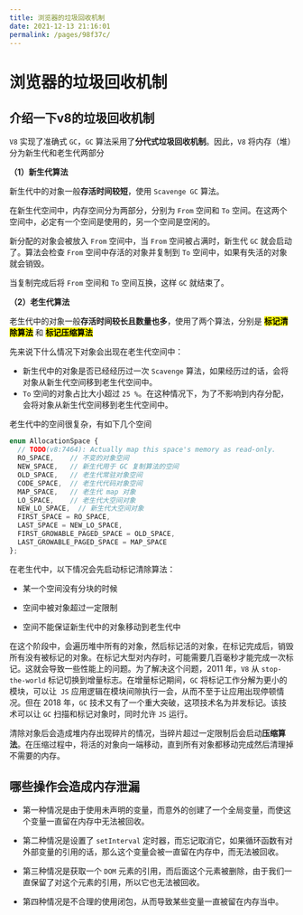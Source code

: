 ```yaml
---
title: 浏览器的垃圾回收机制
date: 2021-12-13 21:16:01
permalink: /pages/98f37c/
---
```


# 浏览器的垃圾回收机制

## 介绍一下v8的垃圾回收机制

`V8` 实现了准确式 `GC`，`GC` 算法采用了**分代式垃圾回收机制**。因此，`V8` 将内存（堆）分为新生代和老生代两部分

**（1）新生代算法**

新生代中的对象一般**存活时间较短**，使用 `Scavenge GC` 算法。

在新生代空间中，内存空间分为两部分，分别为 `From` 空间和 `To` 空间。在这两个空间中，必定有一个空间是使用的，另一个空间是空闲的。

新分配的对象会被放入 `From` 空间中，当 `From` 空间被占满时，新生代 `GC` 就会启动了。算法会检查 `From` 空间中存活的对象并复制到 `To` 空间中，如果有失活的对象就会销毁。

当复制完成后将 `From` 空间和 `To` 空间互换，这样 `GC` 就结束了。

**（2）老生代算法**

老生代中的对象一般**存活时间较长且数量也多**，使用了两个算法，分别是 **<mark>标记清除算法</mark>** 和 **<mark>标记压缩算法</mark>**

先来说下什么情况下对象会出现在老生代空间中：

- 新生代中的对象是否已经经历过一次 `Scavenge` 算法，如果经历过的话，会将对象从新生代空间移到老生代空间中。
- `To` 空间的对象占比大小超过 `25 %`。在这种情况下，为了不影响到内存分配，会将对象从新生代空间移到老生代空间中。

老生代中的空间很复杂，有如下几个空间

```javascript
enum AllocationSpace {
  // TODO(v8:7464): Actually map this space's memory as read-only.
  RO_SPACE,    // 不变的对象空间
  NEW_SPACE,   // 新生代用于 GC 复制算法的空间
  OLD_SPACE,   // 老生代常驻对象空间
  CODE_SPACE,  // 老生代代码对象空间
  MAP_SPACE,   // 老生代 map 对象
  LO_SPACE,    // 老生代大空间对象
  NEW_LO_SPACE,  // 新生代大空间对象
  FIRST_SPACE = RO_SPACE,
  LAST_SPACE = NEW_LO_SPACE,
  FIRST_GROWABLE_PAGED_SPACE = OLD_SPACE,
  LAST_GROWABLE_PAGED_SPACE = MAP_SPACE
};
```

在老生代中，以下情况会先启动标记清除算法：

- 某一个空间没有分块的时候
- 空间中被对象超过一定限制

- 空间不能保证新生代中的对象移动到老生代中

在这个阶段中，会遍历堆中所有的对象，然后标记活的对象，在标记完成后，销毁所有没有被标记的对象。在标记大型对内存时，可能需要几百毫秒才能完成一次标记。这就会导致一些性能上的问题。为了解决这个问题，2011 年，`V8` 从 `stop-the-world` 标记切换到增量标志。在增量标记期间，`GC` 将标记工作分解为更小的模块，可以让` JS` 应用逻辑在模块间隙执行一会，从而不至于让应用出现停顿情况。但在 2018 年，`GC` 技术又有了一个重大突破，这项技术名为并发标记。该技术可以让 `GC` 扫描和标记对象时，同时允许 `JS` 运行。

清除对象后会造成堆内存出现碎片的情况，当碎片超过一定限制后会启动**压缩算法**。在压缩过程中，将活的对象向一端移动，直到所有对象都移动完成然后清理掉不需要的内存。

## 哪些操作会造成内存泄漏

- 第一种情况是由于使用未声明的变量，而意外的创建了一个全局变量，而使这个变量一直留在内存中无法被回收。
- 第二种情况是设置了 `setInterval` 定时器，而忘记取消它，如果循环函数有对外部变量的引用的话，那么这个变量会被一直留在内存中，而无法被回收。

- 第三种情况是获取一个 `DOM` 元素的引用，而后面这个元素被删除，由于我们一直保留了对这个元素的引用，所以它也无法被回收。
- 第四种情况是不合理的使用闭包，从而导致某些变量一直被留在内存当中。
